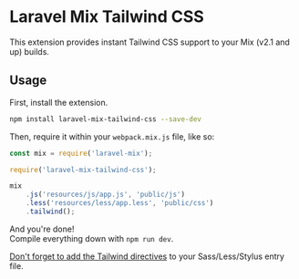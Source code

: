 # Laravel Mix Tailwind CSS

This extension provides instant Tailwind CSS support to your Mix (v2.1 and up) builds.

## Usage

First, install the extension.

```bash
npm install laravel-mix-tailwind-css --save-dev
```

Then, require it within your `webpack.mix.js` file, like so:

```js
const mix = require('laravel-mix');

require('laravel-mix-tailwind-css');

mix
    .js('resources/js/app.js', 'public/js')
    .less('resources/less/app.less', 'public/css')
    .tailwind();
```

And you're done!  
Compile everything down with `npm run dev`.

[Don't forget to add the Tailwind directives](https://tailwindcss.com/docs/installation/#2-add-tailwind-to-your-css) to your Sass/Less/Stylus entry file.
